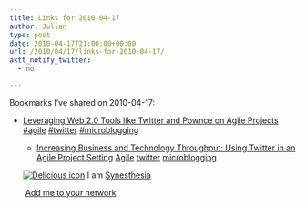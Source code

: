 ```yaml
---
title: Links for 2010-04-17
author: Julian
type: post
date: 2010-04-17T21:00:00+00:00
url: /2010/04/17/links-for-2010-04-17/
aktt_notify_twitter:
  - no

---
```

Bookmarks I&#8217;ve shared on 2010-04-17:

  * [Leveraging Web 2.0 Tools like Twitter and Pownce on Agile Projects][1] 
    [#agile][2] [#twitter][3] [#microblogging][4] </li> 
    
      * [Increasing Business and Technology Throughput: Using Twitter in an Agile Project Setting][5] 
        [Agile][6] [][7] [twitter][8] [microblogging][9] </li> </ul> 
        
        <p class="deliciouslink">
          <a href="http://del.icio.us/synesthesia" title="See all my bookmarks on del.icio.us"><img src="https://www.synesthesia.co.uk/images/deliciousicon.jpg" alt="Delicious icon" /></a>&nbsp;I am <a href="http://del.icio.us/synesthesia" title="See all my bookmarks on del.icio.us">Synesthesia</a>
        </p>
        
        <p class="deliciouslink">
          <a href="http://del.icio.us/network?add=synesthesia" title="Add me to your del.icio.us network"><img src="https://www.synesthesia.co.uk/images/add.gif" alt="" /></a>&nbsp;<a href="http://del.icio.us/network?add=synesthesia" title="Add me to your del.icio.us network">Add me to your network</a>
        </p>

 [1]: http://it.toolbox.com/blogs/agile-pm/leveraging-web-20-tools-like-twitter-and-pownce-on-agile-projects-24249
 [2]: http://delicious.com/synesthesia/%23agile
 [3]: http://delicious.com/synesthesia/%23twitter
 [4]: http://delicious.com/synesthesia/%23microblogging
 [5]: http://bryancampbell.com/blog2/2008/07/post_3.html
 [6]: http://delicious.com/synesthesia/Agile
 [7]: http://delicious.com/synesthesia/
 [8]: http://delicious.com/synesthesia/twitter
 [9]: http://delicious.com/synesthesia/microblogging
